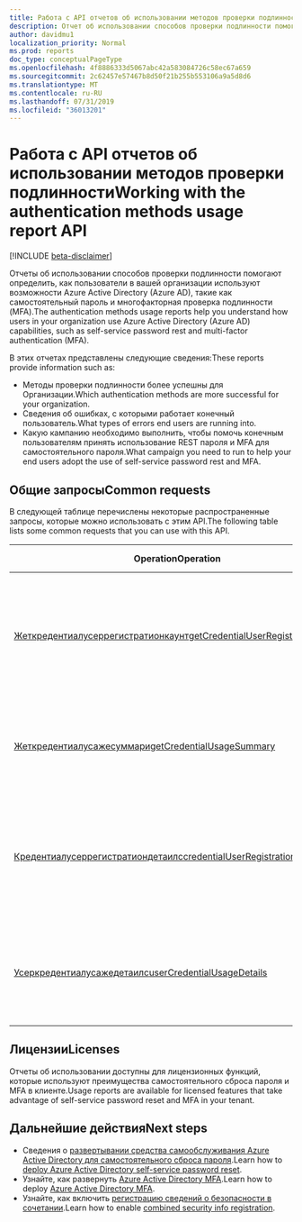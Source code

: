 ```yaml
---
title: Работа с API отчетов об использовании методов проверки подлинности
description: Отчет об использовании способов проверки подлинности помогает Организации определить, как их конечные пользователи используют функции Azure Active Directory, такие как самостоятельный сброс паролей и многофакторная проверка подлинности (MFA).
author: davidmu1
localization_priority: Normal
ms.prod: reports
doc_type: conceptualPageType
ms.openlocfilehash: 4f8886333d5067abc42a583084726c58ec67a659
ms.sourcegitcommit: 2c62457e57467b8d50f21b255b553106a9a5d8d6
ms.translationtype: MT
ms.contentlocale: ru-RU
ms.lasthandoff: 07/31/2019
ms.locfileid: "36013201"
---
```

# <a name="working-with-the-authentication-methods-usage-report-api"></a><span data-ttu-id="1a884-103">Работа с API отчетов об использовании методов проверки подлинности</span><span class="sxs-lookup"><span data-stu-id="1a884-103">Working with the authentication methods usage report API</span></span>

[!INCLUDE [beta-disclaimer](../../includes/beta-disclaimer.md)]

<span data-ttu-id="1a884-104">Отчеты об использовании способов проверки подлинности помогают определить, как пользователи в вашей организации используют возможности Azure Active Directory (Azure AD), такие как самостоятельный пароль и многофакторная проверка подлинности (MFA).</span><span class="sxs-lookup"><span data-stu-id="1a884-104">The authentication methods usage reports help you understand how users in your organization use Azure Active Directory (Azure AD) capabilities, such as self-service password rest and multi-factor authentication (MFA).</span></span>

<span data-ttu-id="1a884-105">В этих отчетах представлены следующие сведения:</span><span class="sxs-lookup"><span data-stu-id="1a884-105">These reports provide information such as:</span></span>

- <span data-ttu-id="1a884-106">Методы проверки подлинности более успешны для Организации.</span><span class="sxs-lookup"><span data-stu-id="1a884-106">Which authentication methods are more successful for your organization.</span></span> 
- <span data-ttu-id="1a884-107">Сведения об ошибках, с которыми работает конечный пользователь.</span><span class="sxs-lookup"><span data-stu-id="1a884-107">What types of errors end users are running into.</span></span>
- <span data-ttu-id="1a884-108">Какую кампанию необходимо выполнить, чтобы помочь конечным пользователям принять использование REST пароля и MFA для самостоятельного пароля.</span><span class="sxs-lookup"><span data-stu-id="1a884-108">What campaign you need to run to help your end users adopt the use of self-service password rest and MFA.</span></span>

## <a name="common-requests"></a><span data-ttu-id="1a884-109">Общие запросы</span><span class="sxs-lookup"><span data-stu-id="1a884-109">Common requests</span></span>

<span data-ttu-id="1a884-110">В следующей таблице перечислены некоторые распространенные запросы, которые можно использовать с этим API.</span><span class="sxs-lookup"><span data-stu-id="1a884-110">The following table lists some common requests that you can use with this API.</span></span>

| <span data-ttu-id="1a884-111">Operation</span><span class="sxs-lookup"><span data-stu-id="1a884-111">Operation</span></span> | <span data-ttu-id="1a884-112">Попробовать в песочнице Graph</span><span class="sxs-lookup"><span data-stu-id="1a884-112">Try in Graph Explorer</span></span> | <span data-ttu-id="1a884-113">Описание</span><span class="sxs-lookup"><span data-stu-id="1a884-113">Description</span></span> |
| --------- | --- | ----------- |
| [<span data-ttu-id="1a884-114">Жеткредентиалусеррегистратионкаунт</span><span class="sxs-lookup"><span data-stu-id="1a884-114">getCredentialUserRegistrationcount</span></span>](/graph/api/resources/credentialuserregistrationcount?view=graph-rest-beta) | <span data-ttu-id="1a884-115">[ПОЛУЧЕНИЕ/кредентиалусеррегистратионкаунт](https://developer.microsoft.com/graph/graph-explorer?request=reports/getCredentialUserRegistrationcount()&version=beta)</span><span class="sxs-lookup"><span data-stu-id="1a884-115">[GET /credentialuserregistrationcount](https://developer.microsoft.com/graph/graph-explorer?request=reports/getCredentialUserRegistrationcount()&version=beta)</span></span> | <span data-ttu-id="1a884-116">Получение числа пользователей, зарегистрированных для самостоятельного сброса пароля и MFA.</span><span class="sxs-lookup"><span data-stu-id="1a884-116">Get the number of users registered for self-service password reset and MFA.</span></span> |
| [<span data-ttu-id="1a884-117">Жеткредентиалусажесуммари</span><span class="sxs-lookup"><span data-stu-id="1a884-117">getCredentialUsageSummary</span></span>](/graph/api/resources/credentialusagesummary?view=graph-rest-beta) | [<span data-ttu-id="1a884-118">ПОЛУЧЕНИЕ/кредентиалусажесуммари</span><span class="sxs-lookup"><span data-stu-id="1a884-118">GET /credentialusagesummary</span></span>](https://developer.microsoft.com/graph/graph-explorer?request=reports/getCredentialUsageSummary&version=beta) | <span data-ttu-id="1a884-119">Получение числа пользователей, использующих самостоятельный сброс пароля.</span><span class="sxs-lookup"><span data-stu-id="1a884-119">Get the number of users using self-service password reset.</span></span> |
| [<span data-ttu-id="1a884-120">Кредентиалусеррегистратиондетаилс</span><span class="sxs-lookup"><span data-stu-id="1a884-120">credentialUserRegistrationDetails</span></span>](/graph/api/resources/credentialuserregistrationdetails?view=graph-rest-beta) | [<span data-ttu-id="1a884-121">ПОЛУЧЕНИЕ/кредентиалусеррегистратиондетаилс</span><span class="sxs-lookup"><span data-stu-id="1a884-121">GET /credentialuserregistrationdetails</span></span>](https://developer.microsoft.com/graph/graph-explorer?request=reports/credentialUserRegistrationDetails&version=beta) | <span data-ttu-id="1a884-122">Получение сведений о пользователях для самостоятельного сброса пароля и действий регистрации MFA.</span><span class="sxs-lookup"><span data-stu-id="1a884-122">Get the user details for self-service password reset and MFA registration activities.</span></span> |
| [<span data-ttu-id="1a884-123">Усеркредентиалусажедетаилс</span><span class="sxs-lookup"><span data-stu-id="1a884-123">userCredentialUsageDetails</span></span>](/graph/api/resources/usercredentialusagedetails?view=graph-rest-beta) | [<span data-ttu-id="1a884-124">ПОЛУЧЕНИЕ/усеркредентиалусажедетаилс</span><span class="sxs-lookup"><span data-stu-id="1a884-124">GET /usercredentialusagedetails</span></span>](https://developer.microsoft.com/graph/graph-explorer?request=reports/userCredentialUsageDetails&version=beta) | <span data-ttu-id="1a884-125">Получение сведений о пользователях для всех действий самостоятельного сброса пароля.</span><span class="sxs-lookup"><span data-stu-id="1a884-125">Get user details for all self-service password reset activities.</span></span> |

## <a name="licenses"></a><span data-ttu-id="1a884-126">Лицензии</span><span class="sxs-lookup"><span data-stu-id="1a884-126">Licenses</span></span>

<span data-ttu-id="1a884-127">Отчеты об использовании доступны для лицензионных функций, которые используют преимущества самостоятельного сброса пароля и MFA в клиенте.</span><span class="sxs-lookup"><span data-stu-id="1a884-127">Usage reports are available for licensed features that take advantage of self-service password reset and MFA in your tenant.</span></span>

## <a name="next-steps"></a><span data-ttu-id="1a884-128">Дальнейшие действия</span><span class="sxs-lookup"><span data-stu-id="1a884-128">Next steps</span></span>

- <span data-ttu-id="1a884-129">Сведения о [развертывании средства самообслуживания Azure Active Directory для самостоятельного сброса пароля](https://docs.microsoft.com/azure/active-directory/authentication/howto-sspr-deployment).</span><span class="sxs-lookup"><span data-stu-id="1a884-129">Learn how to [deploy Azure Active Directory self-service password reset](https://docs.microsoft.com/azure/active-directory/authentication/howto-sspr-deployment).</span></span>
- <span data-ttu-id="1a884-130">Узнайте, как развернуть [Azure Active Directory MFA](https://docs.microsoft.com/azure/active-directory/authentication/howto-mfa-getstarted).</span><span class="sxs-lookup"><span data-stu-id="1a884-130">Learn how to deploy [Azure Active Directory MFA](https://docs.microsoft.com/azure/active-directory/authentication/howto-mfa-getstarted).</span></span>
- <span data-ttu-id="1a884-131">Узнайте, как включить [регистрацию сведений о безопасности в сочетании](https://docs.microsoft.com/azure/active-directory/authentication/howto-registration-mfa-sspr-combined).</span><span class="sxs-lookup"><span data-stu-id="1a884-131">Learn how to enable [combined security info registration](https://docs.microsoft.com/azure/active-directory/authentication/howto-registration-mfa-sspr-combined).</span></span>



